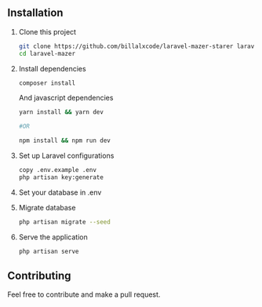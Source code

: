 ## Installation

1. Clone this project
    ```bash
    git clone https://github.com/billalxcode/laravel-mazer-starer laravel-mazer
    cd laravel-mazer
    ```
2. Install dependencies

    ```bash
    composer install
    ```

    And javascript dependencies

    ```bash
    yarn install && yarn dev

    #OR

    npm install && npm run dev
    ```

3. Set up Laravel configurations

    ```bash
    copy .env.example .env
    php artisan key:generate
    ```

4. Set your database in .env

5. Migrate database

    ```bash
    php artisan migrate --seed
    ```

6. Serve the application

    ```bash
    php artisan serve
    ```

## Contributing

Feel free to contribute and make a pull request.
